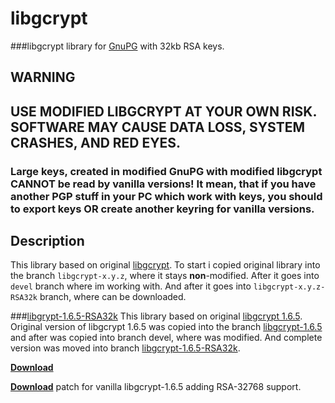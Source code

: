 # libgcrypt
###libgcrypt library for [GnuPG](https://github.com/nikitasius/GnuPG/) with 32kb RSA keys.
## WARNING
## USE MODIFIED LIBGCRYPT AT YOUR OWN RISK. SOFTWARE MAY CAUSE DATA LOSS, SYSTEM CRASHES, AND RED EYES.
### Large keys, created in modified GnuPG with modified libgcrypt CANNOT be read by vanilla versions! It mean, that if you have another PGP stuff in your PC which work with keys, you should to export keys OR create another keyring for vanilla versions.

## Description
This library based on original [libgcrypt](https://gnupg.org/ftp/gcrypt/libgcrypt/). To start i copied original library into the branch `libgcrypt-x.y.z`, where it stays **non**-modified. After it goes into `devel` branch where im working with. And after it goes into `libgcrypt-x.y.z-RSA32k` branch, where can be downloaded.

###[libgrypt-1.6.5-RSA32k](https://github.com/nikitasius/libgcrypt/tree/1.6.5-RSA32k)
This library based on original [libgcrypt 1.6.5](https://gnupg.org/ftp/gcrypt/libgcrypt/libgcrypt-1.6.5.tar.bz2). Original version of libgcrypt 1.6.5 was copied into the branch [libgcrypt-1.6.5](https://github.com/nikitasius/libgcrypt/tree/libgcrypt-1.6.5) and after was copied into branch devel, where was modified. And complete version was moved into branch [libgcrypt-1.6.5-RSA32k](https://github.com/nikitasius/libgcrypt/tree/1.6.5-RSA32k).

[**Download**](https://github.com/nikitasius/libgcrypt/tree/1.6.5-RSA32k)

[**Download**](https://raw.githubusercontent.com/nikitasius/libgcrypt/1.6.5-RSA32k/libgcrypt-1.6.5-RSA32k.patch) patch for vanilla libgcrypt-1.6.5 adding RSA-32768 support.
